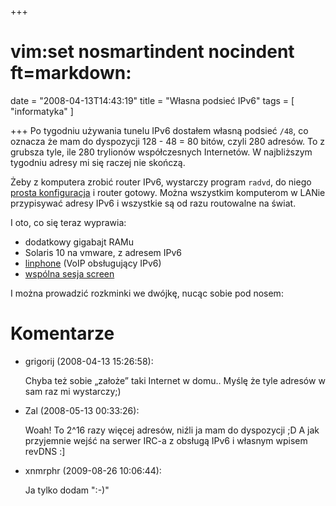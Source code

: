 +++
# vim:set nosmartindent nocindent ft=markdown:
date = "2008-04-13T14:43:19"
title = "Własna podsieć IPv6"
tags = [ "informatyka" ]

+++
Po tygodniu używania tunelu IPv6 dostałem własną podsieć `/48`, co oznacza że
mam do dyspozycji 128 - 48 = 80 bitów, czyli 280 adresów. To z grubsza tyle,
ile 280 trylionów współczesnych Internetów. W najbliższym tygodniu adresy mi
się raczej nie skończą.

Żeby z komputera zrobić router IPv6, wystarczy program `radvd`, do niego
[prosta konfiguracja](http://www.gentoo.org/doc/en/ipv6.xml#doc_chap5) i
router gotowy. Można wszystkim komputerom w LANie przypisywać adresy IPv6 i
wszystkie są od razu routowalne na świat.

I oto, co się teraz wyprawia:

  * dodatkowy gigabajt RAMu
  * Solaris 10 na vmware, z adresem IPv6
  * [linphone](http://www.linphone.org/index.php/eng) (VoIP obsługujący IPv6)
  * [wspólna sesja screen](http://linuxhacks.org/tutorials/jakes_gnu_screen_tutorial.php)

I można prowadzić rozkminki we dwójkę, nucąc sobie pod nosem:

# Komentarze

* grigorij (2008-04-13 15:26:58): <p>Chyba też sobie &#8222;założe&#8221; taki
  Internet w domu.. Myślę że tyle adresów w sam raz mi wystarczy;)</p>
* Zal (2008-05-13 00:33:26): <p>Woah! To 2^16 razy więcej adresów, niźli ja mam
  do dyspozycji ;D A jak przyjemnie wejść na serwer IRC-a z obsługą IPv6 i
  własnym wpisem revDNS :]</p>
* xnmrphr (2009-08-26 10:06:44): <p>Ja tylko dodam ":-)" </p>
